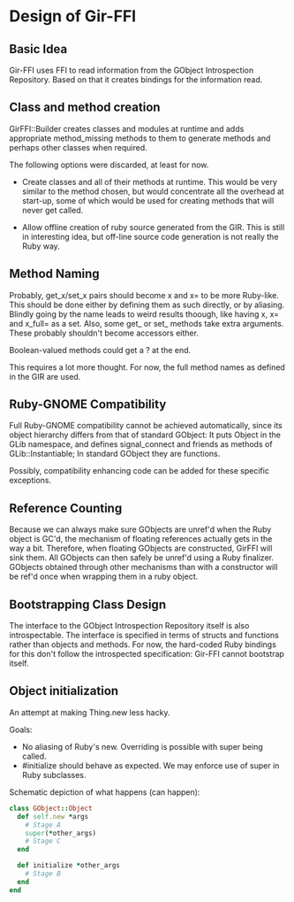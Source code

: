 # Design of Gir-FFI

## Basic Idea

Gir-FFI uses FFI to read information from the GObject Introspection
Repository. Based on that it creates bindings for the information read.

## Class and method creation

GirFFI::Builder creates classes and modules at runtime and adds appropriate
method_missing methods to them to generate methods and perhaps other
classes when required.

The following options were discarded, at least for now.

* Create classes and all of their methods at runtime. This would be very
  similar to the method chosen, but would concentrate all the overhead at
  start-up, some of which would be used for creating methods that will
  never get called.

* Allow offline creation of ruby source generated from the GIR. This is
  still in interesting idea, but off-line source code generation is not
  really the Ruby way.

## Method Naming

Probably, get_x/set_x pairs should become x and x= to be more Ruby-like.
This should be done either by defining them as such directly, or by
aliasing. Blindly going by the name leads to weird results thoough, like
having x, x= and x_full= as a set. Also, some get_ or set_ methods take
extra arguments. These probably shouldn't become accessors either.

Boolean-valued methods could get a ? at the end.

This requires a lot more thought. For now, the full method names as
defined in the GIR are used.

## Ruby-GNOME Compatibility

Full Ruby-GNOME compatibility cannot be achieved automatically, since its
object hierarchy differs from that of standard GObject: It puts Object in
the GLib namespace, and defines signal_connect and friends as methods of
GLib::Instantiable; In standard GObject they are functions.

Possibly, compatibility enhancing code can be added for these specific
exceptions.

## Reference Counting

Because we can always make sure GObjects are unref'd when the Ruby object
is GC'd, the mechanism of floating references actually gets in the way a
bit. Therefore, when floating GObjects are constructed, GirFFI will sink
them. All GObjects can then safely be unref'd using a Ruby finalizer.
GObjects obtained through other mechanisms than with a constructor will be
ref'd once when wrapping them in a ruby object.

## Bootstrapping Class Design

The interface to the GObject Introspection Repository itself is also
introspectable. The interface is specified in terms of structs and
functions rather than objects and methods. For now, the hard-coded Ruby
bindings for this don't follow the introspected specification: Gir-FFI
cannot bootstrap itself.

## Object initialization

An attempt at making Thing.new less hacky.

Goals:

* No aliasing of Ruby's new. Overriding is possible with super being called.
* #initialize should behave as expected. We may enforce use of super in Ruby
  subclasses.

Schematic depiction of what happens (can happen):

```ruby
class GObject::Object
  def self.new *args
    # Stage A
    super(*other_args)
    # Stage C
  end

  def initialize *other_args
    # Stage B
  end
end
